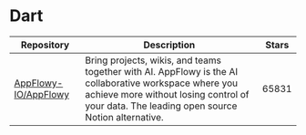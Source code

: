 # Dart

| Repository                                                      | Description                                                                                                                                                                                           | Stars |
| --------------------------------------------------------------- | ----------------------------------------------------------------------------------------------------------------------------------------------------------------------------------------------------- | ----- |
| [AppFlowy-IO/AppFlowy](https://github.com/AppFlowy-IO/AppFlowy) | Bring projects, wikis, and teams together with AI. AppFlowy is the AI collaborative workspace where you achieve more without losing control of your data. The leading open source Notion alternative. | 65831 |
